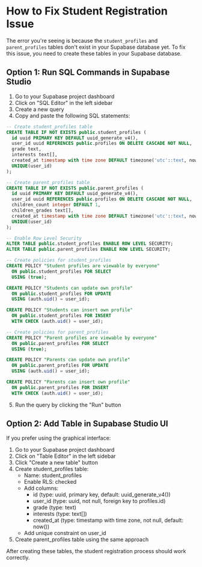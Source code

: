 # How to Fix Student Registration Issue

The error you're seeing is because the `student_profiles` and `parent_profiles` tables don't exist in your Supabase database yet. To fix this issue, you need to create these tables in your Supabase database.

## Option 1: Run SQL Commands in Supabase Studio

1. Go to your Supabase project dashboard 
2. Click on "SQL Editor" in the left sidebar
3. Create a new query
4. Copy and paste the following SQL statements:

```sql
-- Create student_profiles table
CREATE TABLE IF NOT EXISTS public.student_profiles (
  id uuid PRIMARY KEY DEFAULT uuid_generate_v4(),
  user_id uuid REFERENCES public.profiles ON DELETE CASCADE NOT NULL,
  grade text,
  interests text[],
  created_at timestamp with time zone DEFAULT timezone('utc'::text, now()) NOT NULL,
  UNIQUE(user_id)
);

-- Create parent_profiles table
CREATE TABLE IF NOT EXISTS public.parent_profiles (
  id uuid PRIMARY KEY DEFAULT uuid_generate_v4(),
  user_id uuid REFERENCES public.profiles ON DELETE CASCADE NOT NULL,
  children_count integer DEFAULT 1,
  children_grades text[],
  created_at timestamp with time zone DEFAULT timezone('utc'::text, now()) NOT NULL,
  UNIQUE(user_id)
);

-- Enable Row Level Security
ALTER TABLE public.student_profiles ENABLE ROW LEVEL SECURITY;
ALTER TABLE public.parent_profiles ENABLE ROW LEVEL SECURITY;

-- Create policies for student_profiles
CREATE POLICY "Student profiles are viewable by everyone"
  ON public.student_profiles FOR SELECT
  USING (true);

CREATE POLICY "Students can update own profile"
  ON public.student_profiles FOR UPDATE
  USING (auth.uid() = user_id);

CREATE POLICY "Students can insert own profile"
  ON public.student_profiles FOR INSERT
  WITH CHECK (auth.uid() = user_id);

-- Create policies for parent_profiles
CREATE POLICY "Parent profiles are viewable by everyone"
  ON public.parent_profiles FOR SELECT
  USING (true);

CREATE POLICY "Parents can update own profile"
  ON public.parent_profiles FOR UPDATE
  USING (auth.uid() = user_id);

CREATE POLICY "Parents can insert own profile"
  ON public.parent_profiles FOR INSERT
  WITH CHECK (auth.uid() = user_id);
```

5. Run the query by clicking the "Run" button

## Option 2: Add Table in Supabase Studio UI

If you prefer using the graphical interface:

1. Go to your Supabase project dashboard
2. Click on "Table Editor" in the left sidebar
3. Click "Create a new table" button
4. Create student_profiles table:
   - Name: student_profiles
   - Enable RLS: checked
   - Add columns:
     - id (type: uuid, primary key, default: uuid_generate_v4())
     - user_id (type: uuid, not null, foreign key to profiles.id)
     - grade (type: text)
     - interests (type: text[])
     - created_at (type: timestamp with time zone, not null, default: now())
   - Add unique constraint on user_id
5. Create parent_profiles table using the same approach

After creating these tables, the student registration process should work correctly. 